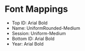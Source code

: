 # Font Mappings

- Top ID: Arial Bold
- Name: UniformRounded-Medium
- Session: Uniform-Medium
- Bottom ID: Arial Bold
- Year: Arial Bold
